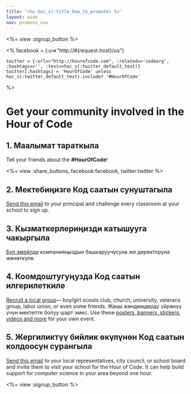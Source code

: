 ```yaml
---
title: '<%= hoc_s(:title_how_to_promote) %>'
layout: wide
nav: promote_nav
---
```

<%= view :signup_button %>

<%
    facebook = {:u=>"http://#{request.host}/us"}

    twitter = {:url=>"http://hourofcode.com", :related=>'codeorg', :hashtags=>'', :text=>hoc_s(:twitter_default_text)}
    twitter[:hashtags] = 'HourOfCode' unless hoc_s(:twitter_default_text).include? '#HourOfCode'
%>

# Get your community involved in the Hour of Code

## 1. Маалымат тараткыла

Tell your friends about the **#HourOfCode**!

<%= view :share_buttons, facebook:facebook, twitter:twitter %>

## 2. Мектебиңизге Код саатын сунуштагыла

[Send this email](<%= resolve_url('/promote/resources#sample-emails') %>) to your principal and challenge every classroom at your school to sign up.

## 3. Кызматкерлериңизди катышууга чакыргыла

[Бул эмейлди](<%= resolve_url('/promote/resources#sample-emails') %>) компанияңыздын башкаруучусуна же директоруна жөнөткүлө.

## 4. Коомдоштугуңузда Код саатын илгерилеткиле

[Recruit a local group](<%= resolve_url('/promote/resources#sample-emails') %>)— boy/girl scouts club, church, university, veterans group, labor union, or even some friends. Жаңы жөндөмдөрдү үйрөнүү үчүн мектепте болуу шарт эмес. Use these [posters, banners, stickers, videos and more](<%= resolve_url('/promote/resources') %>) for your own event.

## 5. Жергиликтүү бийлик өкүлүнөн Код саатын колдоосун сурангыла

[Send this email](<%= resolve_url('/promote/resources#sample-emails') %>) to your local representatives, city council, or school board and invite them to visit your school for the Hour of Code. It can help build support for computer science in your area beyond one hour.

<%= view :signup_button %>